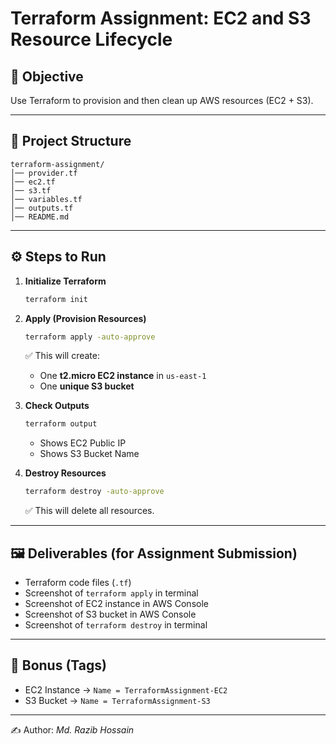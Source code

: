 # Terraform Assignment: EC2 and S3 Resource Lifecycle

## 📌 Objective
Use Terraform to provision and then clean up AWS resources (EC2 + S3).

---

## 📂 Project Structure

```
terraform-assignment/
│── provider.tf
│── ec2.tf
│── s3.tf
│── variables.tf
│── outputs.tf
│── README.md
```

---

## ⚙️ Steps to Run

1. **Initialize Terraform**
   ```bash
   terraform init
   ```

2. **Apply (Provision Resources)**
   ```bash
   terraform apply -auto-approve
   ```

   ✅ This will create:
   - One **t2.micro EC2 instance** in `us-east-1`
   - One **unique S3 bucket**

3. **Check Outputs**
   ```bash
   terraform output
   ```

   - Shows EC2 Public IP
   - Shows S3 Bucket Name

4. **Destroy Resources**
   ```bash
   terraform destroy -auto-approve
   ```

   ✅ This will delete all resources.

---

## 🖼 Deliverables (for Assignment Submission)

- Terraform code files (`.tf`)
- Screenshot of `terraform apply` in terminal
- Screenshot of EC2 instance in AWS Console
- Screenshot of S3 bucket in AWS Console
- Screenshot of `terraform destroy` in terminal

---

## 🎁 Bonus (Tags)
- EC2 Instance → `Name = TerraformAssignment-EC2`
- S3 Bucket → `Name = TerraformAssignment-S3`

---

✍️ Author: *Md. Razib Hossain*
